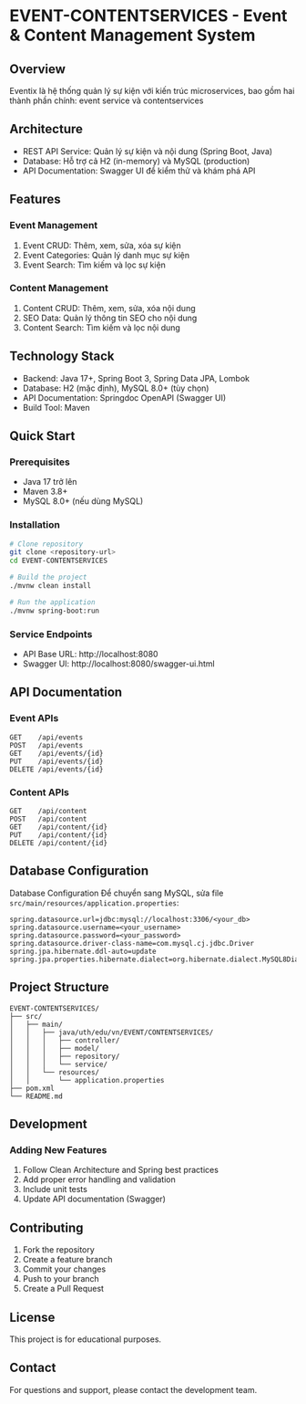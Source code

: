 # EVENT-CONTENTSERVICES - Event & Content Management System

## Overview
Eventix là hệ thống quản lý sự kiện với kiến trúc microservices, bao gồm hai thành phần chính: event service và contentservices

## Architecture
- REST API Service: Quản lý sự kiện và nội dung (Spring Boot, Java)
- Database: Hỗ trợ cả H2 (in-memory) và MySQL (production)
- API Documentation: Swagger UI để kiểm thử và khám phá API

## Features

### Event Management
1. Event CRUD: Thêm, xem, sửa, xóa sự kiện
2. Event Categories: Quản lý danh mục sự kiện
3. Event Search: Tìm kiếm và lọc sự kiện

### Content Management
1. Content CRUD: Thêm, xem, sửa, xóa nội dung
2. SEO Data: Quản lý thông tin SEO cho nội dung
3. Content Search: Tìm kiếm và lọc nội dung

## Technology Stack
- Backend: Java 17+, Spring Boot 3, Spring Data JPA, Lombok
- Database: H2 (mặc định), MySQL 8.0+ (tùy chọn)
- API Documentation: Springdoc OpenAPI (Swagger UI)
- Build Tool: Maven

## Quick Start

### Prerequisites
- Java 17 trở lên
- Maven 3.8+
- MySQL 8.0+ (nếu dùng MySQL)

### Installation
```bash
# Clone repository
git clone <repository-url>
cd EVENT-CONTENTSERVICES

# Build the project
./mvnw clean install

# Run the application
./mvnw spring-boot:run
```

### Service Endpoints
- API Base URL: http://localhost:8080
- Swagger UI: http://localhost:8080/swagger-ui.html

## API Documentation

### Event APIs
```
GET    /api/events
POST   /api/events
GET    /api/events/{id}
PUT    /api/events/{id}
DELETE /api/events/{id}
```

### Content APIs
```
GET    /api/content
POST   /api/content
GET    /api/content/{id}
PUT    /api/content/{id}
DELETE /api/content/{id}
```

## Database Configuration
Database Configuration 
Để chuyển sang MySQL, sửa file `src/main/resources/application.properties`:
```
spring.datasource.url=jdbc:mysql://localhost:3306/<your_db>
spring.datasource.username=<your_username>
spring.datasource.password=<your_password>
spring.datasource.driver-class-name=com.mysql.cj.jdbc.Driver
spring.jpa.hibernate.ddl-auto=update
spring.jpa.properties.hibernate.dialect=org.hibernate.dialect.MySQL8Dialect
```

## Project Structure
```
EVENT-CONTENTSERVICES/
├── src/
│   ├── main/
│   │   ├── java/uth/edu/vn/EVENT/CONTENTSERVICES/
│   │   │   ├── controller/
│   │   │   ├── model/
│   │   │   ├── repository/
│   │   │   └── service/
│   │   └── resources/
│   │       └── application.properties
├── pom.xml
└── README.md
```

## Development

### Adding New Features
1. Follow Clean Architecture and Spring best practices
2. Add proper error handling and validation
3. Include unit tests
4. Update API documentation (Swagger)

## Contributing
1. Fork the repository
2. Create a feature branch
3. Commit your changes
4. Push to your branch
5. Create a Pull Request

## License
This project is for educational purposes.

## Contact
For questions and support, please contact the development team.
